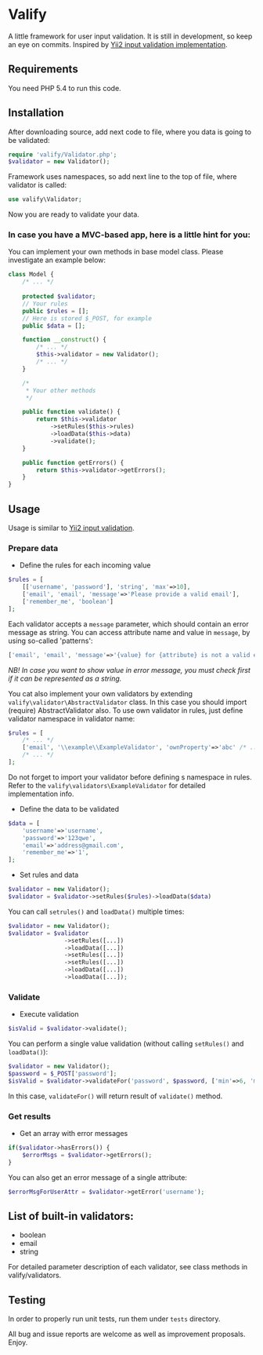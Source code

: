 # Valify
A little framework for user input validation. It is still in development, so keep an eye on commits. 
Inspired by [Yii2 input validation implementation](https://github.com/yiisoft/yii2/blob/master/docs/guide/input-validation.md).

## Requirements
You need PHP 5.4 to run this code.

## Installation
After downloading source, add next code to file, where you data is going to be validated:
 
 ```php
 require 'valify/Validator.php';
 $validator = new Validator();
 ```
 
Framework uses namespaces, so add next line to the top of file, where validator is called:

```php
use valify\Validator;
```

Now you are ready to validate your data.

### In case you have a MVC-based app, here is a little hint for you:

You can implement your own methods in base model class.
Please investigate an example below:

```php
class Model {
    /* ... */
    
    protected $validator;
    // Your rules
    public $rules = [];
    // Here is stored $_POST, for example
    public $data = [];

    function __construct() {
        /* ... */
        $this->validator = new Validator();
        /* ... */
    }

    /*
     * Your other methods
     */

    public function validate() {
        return $this->validator
            ->setRules($this->rules)
            ->loadData($this->data)
            ->validate();
    }

    public function getErrors() {
        return $this->validator->getErrors();
    }
}
```

## Usage
Usage is similar to [Yii2 input validation](https://github.com/yiisoft/yii2/blob/master/docs/guide/input-validation.md).

### Prepare data
- Define the rules for each incoming value

```php
$rules = [
    [['username', 'password'], 'string', 'max'=>10],
    ['email', 'email', 'message'=>'Please provide a valid email'],
    ['remember_me', 'boolean']
];
```

Each validator accepts a `message` parameter, which should contain an error message as string.
You can access attribute name and value in `message`, by using so-called 'patterns':

```php
['email', 'email', 'message'=>'{value} for {attribute} is not a valid email'],
```

*NB! In case you want to show value in error message, you must check first if it can be represented as a string.* 

You cat also implement your own validators by extending `valify\validator\AbstractValidator` class. 
In this case you should import (require) AbstractValidator also.
To use own validator in rules, just define validator namespace in validator name:

```php
$rules = [
    /* ... */
    ['email', '\\example\\ExampleValidator', 'ownProperty'=>'abc' /* ... */]
    /* ... */
];
```

Do not forget to import your validator before defining s namespace in rules.
Refer to the `valify\validators\ExampleValidator` for detailed implementation info.

- Define the data to be validated

```php
$data = [
    'username'=>'username',
    'password'=>'123qwe',
    'email'=>'address@gmail.com',
    'remember_me'=>'1',
];
```

- Set rules and data

```php
$validator = new Validator();
$validator = $validator->setRules($rules)->loadData($data)
```

You can call `setrules()` and `loadData()` multiple times:

```php
$validator = new Validator();
$validator = $validator
                ->setRules([...])
                ->loadData([...])
                ->setRules([...])
                ->setRules([...])
                ->loadData([...])
                ->loadData([...]);
```

### Validate
- Execute validation

```php
$isValid = $validator->validate();
```

You can perform a single value validation (without calling `setRules()` and `loadData()`):

```php
$validator = new Validator();
$password = $_POST['password'];
$isValid = $validator->validateFor('password', $password, ['min'=>6, 'max'=>20]);
```

In this case, `validateFor()` will return result of `validate()` method.

### Get results
- Get an array with error messages
 
```php
if($validator->hasErrors()) {
    $errorMsgs = $validator->getErrors();
}
```

You can also get an error message of a single attribute:

```php
$errorMsgForUserAttr = $validator->getError('username');
```

## List of built-in validators:
* boolean
* email
* string

For detailed parameter description of each validator, see class methods in valify/validators.

## Testing
In order to properly run unit tests, run them under `tests` directory.



All bug and issue reports are welcome as well as improvement proposals. Enjoy.